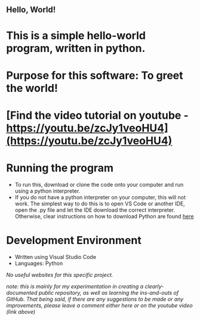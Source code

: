 ## Hello, World!

# This is a simple hello-world program, written in python.

# Purpose for this software: To greet the world!

# [Find the video tutorial on youtube - https://youtu.be/zcJy1veoHU4](https://youtu.be/zcJy1veoHU4)

# Running the program
- To run this, download or clone the code onto your computer and run using a python interpreter.
- If you do not have a python interpreter on your computer, this will not work. The simplest way to do this is to open VS Code or another IDE, open the .py file and let the IDE download the correct interpreter. Otherwise, clear instructions on how to download Python are found [here](https://www.python.org/downloads/)

# Development Environment
- Written using Visual Studio Code
- Languages: Python

*No useful websites for this specific project.*

*note: this is mainly for my experimentation in creating a clearly-documented public repository, as well as learning the ins-and-outs of GitHub. That being said, if there are any suggestions to be made or any improvements, please leave a comment either here or on the youtube video (link above)*
